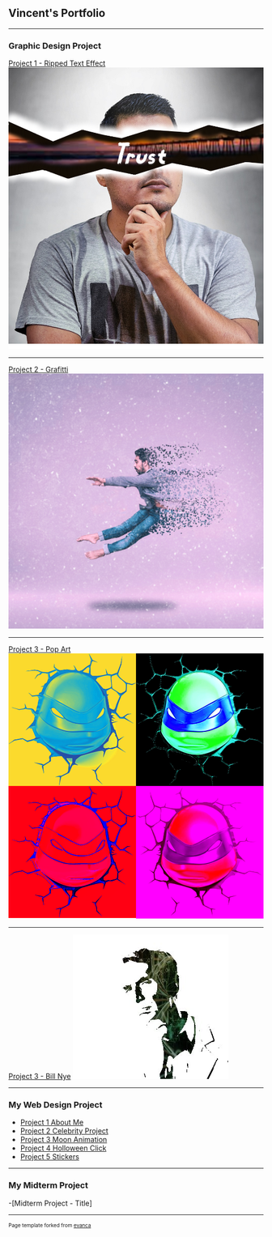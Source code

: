 ## Vincent's Portfolio

---

### Graphic Design Project 

[Project 1 - Ripped Text Effect](/sample_page)
<img src="images/Trust.png?raw=true"/>

---
[Project 2 - Grafitti](/pdf/sample_presentation.pdf)
<img src="images/Grafitti.jpg?raw=true"/>

---
[Project 3 - Pop Art](http://example.com/)
<img src="images/Pop.png?raw=true"/>

---
[Project 3 - Bill Nye](/pdf/sample_presentation.pdf)
<img src="images/BillNye.jpg?raw=true"/>

---
### My Web Design Project

- [Project 1 About Me](https://trinket.io/html/4c63708f0b)
- [Project 2 Celebrity Project](http://example.com/)
- [Project 3 Moon Animation](https://trinket.io/html/adda25370a)
- [Project 4 Holloween Click](https://trinket.io/html/6ec44978be)
- [Project 5 Stickers](https://trinket.io/html/00cbbd6616)

---
### My Midterm Project

-[Midterm Project - Title]


---
<p style="font-size:10px">Page template forked from <a href="https://github.com/evanca/quick-portfolio">evanca</a></p>
<!-- Remove above link if you don't want to attibute -->
